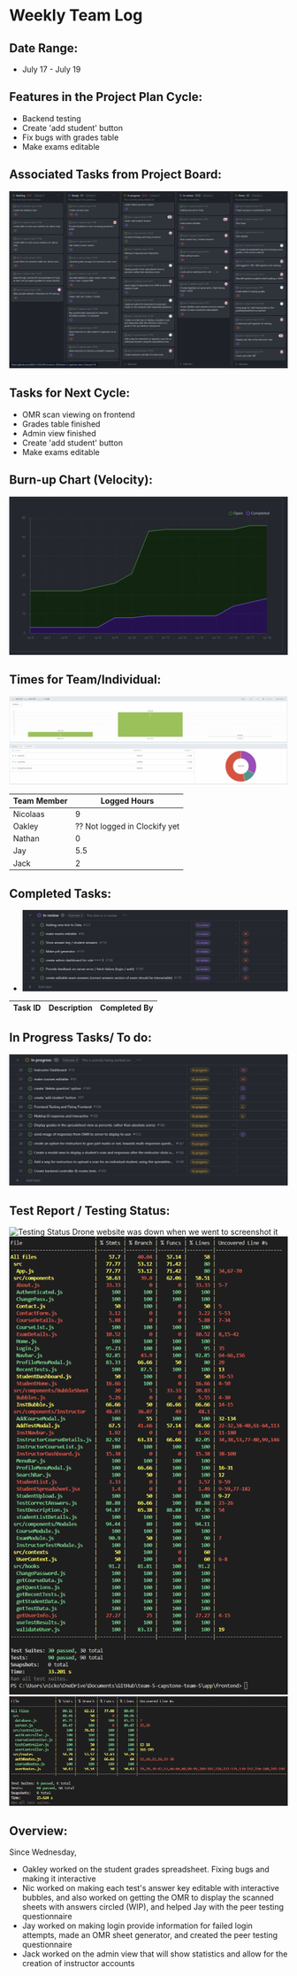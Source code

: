# Weekly Team Log

## Date Range:

- July 17 - July 19

## Features in the Project Plan Cycle:

- Backend testing
- Create 'add student' button
- Fix bugs with grades table
- Make exams editable

## Associated Tasks from Project Board:

![Kanban](../logScreenshots/kanbanWeek8.2.png)

## Tasks for Next Cycle:

- OMR scan viewing on frontend
- Grades table finished
- Admin view finished
- Create 'add student' button
- Make exams editable

## Burn-up Chart (Velocity):

![Burnup](../logScreenshots/burnupWeek8.2.png)

## Times for Team/Individual:

![Timesheet](../logScreenshots/teamTimesheetWeek8.2.png)

| Team Member | Logged Hours |
| ----------- | ------------ |
| Nicolaas      |  9    |
| Oakley      | ?? Not logged in Clockify yet |
| Nathan      | 0 |
| Jay         | 5.5 |
| Jack | 2 |


## Completed Tasks:

- ![Completed_Tasks](../logScreenshots/completedWeek8.2.png)

| Task ID | Description        | Completed By |
| ------- | ------------------ | ------------ |

## In Progress Tasks/ To do:

![WIP_Tasks](../logScreenshots/wipWeek8.2.png)


## Test Report / Testing Status:

![Testing Status](../logScreenshots/droneTestStatusWeek8.png)
Drone website was down when we went to screenshot it
![Frontend Tests](../logScreenshots/frontendTestWeek8.png)
![Backend Tests](../logScreenshots/backendTestWeek8.png)

## Overview:

Since Wednesday,
- Oakley worked on the student grades spreadsheet. Fixing bugs and making it interactive
- Nic worked on making each test's answer key editable with interactive bubbles, and also worked on getting the OMR to display the scanned sheets with answers circled (WIP), and helped Jay with the peer testing questionnaire
- Jay worked on making login provide information for failed login attempts, made an OMR sheet generator, and created the peer testing questionnaire
- Jack worked on the admin view that will show statistics and allow for the creation of instructor accounts
